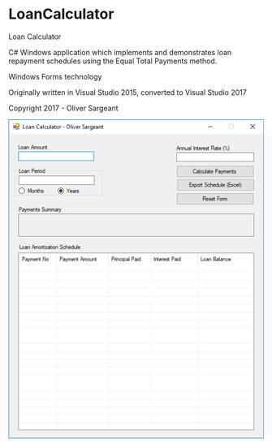 # LoanCalculator
Loan Calculator

C# Windows application which implements and demonstrates loan repayment schedules using the Equal Total Payments method.

Windows Forms technology

Originally written in Visual Studio 2015, converted to Visual Studio 2017

Copyright 2017 - Oliver Sargeant


![Screenshot](LoanCalculatorScreenshot.png)
